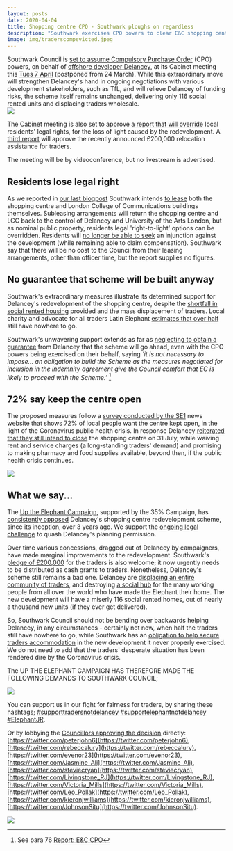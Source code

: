 ```yaml
---
layout: posts
date: 2020-04-04
title: Shopping centre CPO - Southwark ploughs on regardless
description: "Southwark exercises CPO powers to clear E&C shopping centre site for Delancey"
image: img/traderscompevicted.jpeg
---
```

Southwark Council is [set to assume Compulsory Purchase Order](https://moderngov.southwark.gov.uk/mgIssueHistoryHome.aspx?IId=50015357) (CPO) powers, on behalf of [offshore developer Delancey](https://35percent.org/2014-05-05-manx-connections-the-off-shore-home-of-the-elephants-developers/), at its Cabinet meeting this [Tues 7 April](https://moderngov.southwark.gov.uk/ieListDocuments.aspx?CId=302&MId=6420&Ver=4) (postponed from 24 March).  While this extraordinary move will strengthen Delancey's hand in ongoing negotiations with various development stakeholders, such as TfL, and will relieve Delancey of funding risks, the scheme itself remains unchanged, delivering only 116 social rented units and displacing traders wholesale.  
![](https://35percent.org/img/traderscompevicted.jpeg)

The Cabinet meeting is also set to approve [a report that will override](https://moderngov.southwark.gov.uk/mgIssueHistoryHome.aspx?IId=50021995) local residents' legal rights, for the  loss of light caused by the redevelopment.  A [third report](https://moderngov.southwark.gov.uk/documents/s88157/Report%20EC%20Shopping%20Centre%20Progress.pdf) will approve the recently announced £200,000 relocation assistance for traders.

The meeting will be by videoconference, but no livestream is advertised.

## Residents lose legal right

As we reported in [our last blogpost](https://35percent.org/2020-03-23-shopping-centre-compulsory-purchase-order/) Southwark intends [to lease](https://moderngov.southwark.gov.uk/documents/s88163/Report%20EC%20CPO.pdf) both the shopping centre and London College of Communications buildings themselves.  Subleasing arrangements will return the shopping centre and LCC back to the control of Delancey and University of the Arts London, but as nominal public property, residents legal 'right-to-light' options can be overridden.  Residents will [no longer be able to seek](https://moderngov.southwark.gov.uk/documents/s88172/Report%20EC%20Property%20Rights.pdf) an injunction against the development (while remaining able to claim compensation).  Southwark say that there will be no cost to the Council from their leasing arrangements, other than officer time, but the report supplies no figures. 

## No guarantee that scheme will be built anyway

Southwark's extraordinary measures illustrate its determined support for Delancey's redevelopment of the shopping centre, despite the [shortfall in social rented housing](https://35percent.org/shopping-centre/) provided and the mass displacement of traders.  Local charity and advocate for all traders Latin Elephant [estimates that over half](https://35percent.org/2020-01-20-elephant-traders-still-homeless/) still have nowhere to go. 

Southwark's unwavering support extends as far as [neglecting to obtain a guarantee](https://moderngov.southwark.gov.uk/documents/s88163/Report%20EC%20CPO.pdf) from Delancey that the scheme will go ahead, even with the CPO powers being exercised on their behalf, saying _'it is not necessary to impose… an obligation to build the Scheme as the measures negotiated for inclusion in the indemnity agreement give the Council comfort that EC is likely to proceed with the Scheme.’_ [^1]

## 72% say keep the centre open 

The proposed measures follow a [survey conducted by the SE1](https://twitter.com/se1/status/1240692710987558913) news website that shows 72% of local people want the centre kept open, in the light of the Coronavirus public health crisis. In response Delancey [reiterated that they still intend to close](https://www.london-se1.co.uk/news/view/10180?utm_source=SE1+Direct&utm_campaign=0c3a7afe5a-SE1+Direct+1000&utm_medium=email&utm_term=0_9d1f71fd65-0c3a7afe5a-407867973) the shopping centre on 31 July, while waiving rent and service charges (a long-standing traders' demand) and promising to making pharmacy and food supplies available, beyond then, if the public health crisis continues.

![](https://35percent.org/img/surveysc.png)

## What we say...

The [Up the Elephant Campaign](https://twitter.com/UpTheElephant_?ref_src=twsrc%5Egoogle%7Ctwcamp%5Eserp%7Ctwgr%5Eauthor), supported by the 35% Campaign, has [consistently opposed](https://35percent.org/2017-09-23-elephant-castle-shopping-centre-update/) Delancey's shopping centre redevelopment scheme, since its inception, over 3 years ago.  We support the [ongoing legal challenge](https://www.crowdjustice.com/case/save-the-elephants-diverse-com-appeal/) to quash Delancey's planning permission.

Over time various concessions, dragged out of Delancey by campaigners, have made marginal improvements to the redevelopment.  Southwark's [pledge of £200,000](https://www.london-se1.co.uk/news/view/10093) for the traders is also welcome; it now urgently needs to be distributed as cash grants to traders.  Nonetheless, Delancey's scheme still remains a bad one. Delancey are [displacing an entire community of traders](https://35percent.org/2019-03-30-no-room-for-traders-in-the-new-elephant/), and destroying [a social hub](https://www.youtube.com/watch?v=DRC2cyhpzAM) for the many working people from all over the world who have made the Elephant their home.  The new development will have a miserly 116 social rented homes, out of nearly a thousand new units (if they ever get delivered).

So, Southwark Council should not be bending over backwards helping Delancey, in any circumstances - certainly not now, when half the traders still have nowhere to go, while Southwark has an [obligation to help secure traders accommodation](https://35percent.org/2020-03-23-shopping-centre-compulsory-purchase-order/) in the new development it never properly exercised.  We do not need to add that the traders' desperate situation has been rendered dire by the Coronavirus crisis.

The UP THE ELEPHANT CAMPAIGN HAS THEREFORE MADE THE FOLLOWING DEMANDS TO SOUTHWARK COUNCIL;

![](https://35percent.org/img/deldemands.jpg)

You can support us in our fight for fairness for traders, by sharing these hashtags; [#supporttradersnotdelancey](https://twitter.com/hashtag/supporttradersnotdelancey?src=hashtag_click) [#supportelephantnotdelancey](https://twitter.com/hashtag/supportelephantnotdelancey?src=hashtag_click) [#ElephantJR](https://twitter.com/hashtag/ElephantJR?src=hashtag_click). 

Or by lobbying the [Councillors approving the decision](https://moderngov.southwark.gov.uk/mgMeetingAttendance.aspx?ID=6420) directly: [https://twitter.com/peterjohn6](https://twitter.com/peterjohn6), [https://twitter.com/rebeccalury](https://twitter.com/rebeccalury), [https://twitter.com/evenor23](https://twitter.com/evenor23), [https://twitter.com/Jasmine_Ali](https://twitter.com/Jasmine_Ali), [https://twitter.com/steviecryan](https://twitter.com/steviecryan), [https://twitter.com/Livingstone_RJ](https://twitter.com/Livingstone_RJ), [https://twitter.com/Victoria_Mills](https://twitter.com/Victoria_Mills), [https://twitter.com/Leo_Pollak](https://twitter.com/Leo_Pollak), [https://twitter.com/kieronjwilliams](https://twitter.com/kieronjwilliams), [https://twitter.com/JohnsonSitu](https://twitter.com/JohnsonSitu).

![](https://35percent.org/img/cabinetmembers.png)

[^1]: See para 76 [Report: E&C CPO](https://moderngov.southwark.gov.uk/documents/s88163/Report%20EC%20CPO.pdf)


<meta name="twitter:card" content="summary_large_image" />

<meta name="twitter:site" content="@35percent_EAN" />

<meta name="twitter:title" content="Southwark presses on with CPO to remove shopping centre traders" />

<meta name="twitter:description" content="Council steams ahead with compulsory purchase order despite 50% of traders having nowhere to go." />

<meta name="twitter:image" content="https://35percent.org/img/traderscompevicted.jpeg" />
